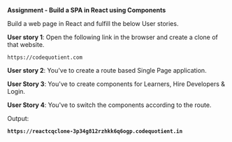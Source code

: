 **Assignment - Build a SPA in React using Components**

Build a web page in React and fulfill the below User stories.

**User story 1**: Open the following link in the browser and create a clone of that website.

  ```https://codequotient.com```

**User story 2**: You've to create a route based Single Page application.

**User Story 3**: You've to create components for Learners, Hire Developers & Login.

**User Story 4**: You've to switch the components according to the route.

Output:

**```https://reactcqclone-3p34g812rzhkk6q6ogp.codequotient.in```**
